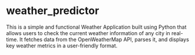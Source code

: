 # weather_predictor
This is a simple and functional Weather Application built using Python that allows users to check the current weather information of any city in real-time. It fetches data from the OpenWeatherMap API, parses it, and displays key weather metrics in a user-friendly format.
